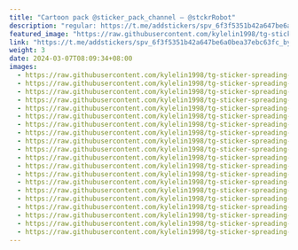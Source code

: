 ```yaml
---
title: "Cartoon pack @sticker_pack_channel — @stckrRobot"
description: "regular: https://t.me/addstickers/spv_6f3f5351b42a647be6a0bea37ebc63fc_by_stckrRobot"
featured_image: "https://raw.githubusercontent.com/kylelin1998/tg-sticker-spreading-worldwide-images/main/img/33fffa96-50cc-46df-a90a-69731a137a50.jpg"
link: "https://t.me/addstickers/spv_6f3f5351b42a647be6a0bea37ebc63fc_by_stckrRobot"
weight: 3
date: 2024-03-07T08:09:34+08:00
images:
  - https://raw.githubusercontent.com/kylelin1998/tg-sticker-spreading-worldwide-images/main/img/33fffa96-50cc-46df-a90a-69731a137a50.jpg
  - https://raw.githubusercontent.com/kylelin1998/tg-sticker-spreading-worldwide-images/main/img/2c63707e-e51b-4638-93bc-2127311e4f8d.jpg
  - https://raw.githubusercontent.com/kylelin1998/tg-sticker-spreading-worldwide-images/main/img/9cb35827-e9a2-40e6-972c-b431bc446bd6.jpg
  - https://raw.githubusercontent.com/kylelin1998/tg-sticker-spreading-worldwide-images/main/img/5ecd3c19-9a6f-4a52-ade2-961e8407ceab.jpg
  - https://raw.githubusercontent.com/kylelin1998/tg-sticker-spreading-worldwide-images/main/img/155fe2be-800c-4e7d-8aa4-c9326512ac56.jpg
  - https://raw.githubusercontent.com/kylelin1998/tg-sticker-spreading-worldwide-images/main/img/2794a410-3634-4c89-b3a6-9ffe8b7cb643.jpg
  - https://raw.githubusercontent.com/kylelin1998/tg-sticker-spreading-worldwide-images/main/img/894b29a6-776b-4597-af5e-24b495298911.jpg
  - https://raw.githubusercontent.com/kylelin1998/tg-sticker-spreading-worldwide-images/main/img/19c22fc6-9545-4376-b324-239e1db3dda6.jpg
  - https://raw.githubusercontent.com/kylelin1998/tg-sticker-spreading-worldwide-images/main/img/e901d44b-7260-43c6-a3a0-b3725328aba1.jpg
  - https://raw.githubusercontent.com/kylelin1998/tg-sticker-spreading-worldwide-images/main/img/3b9b8f1f-8c1f-4ce6-9cbc-945996f8eded.jpg
  - https://raw.githubusercontent.com/kylelin1998/tg-sticker-spreading-worldwide-images/main/img/f6950cae-e015-4f25-9520-9bc4524b586d.jpg
  - https://raw.githubusercontent.com/kylelin1998/tg-sticker-spreading-worldwide-images/main/img/2f7da493-4ee5-4994-8c38-75fba0e8ffde.jpg
  - https://raw.githubusercontent.com/kylelin1998/tg-sticker-spreading-worldwide-images/main/img/61653bc5-3e5b-4241-b0c1-97024355768b.jpg
  - https://raw.githubusercontent.com/kylelin1998/tg-sticker-spreading-worldwide-images/main/img/0146d0a6-a6b6-4587-a0bd-0538c669085c.jpg
  - https://raw.githubusercontent.com/kylelin1998/tg-sticker-spreading-worldwide-images/main/img/1b9abf61-3d26-455f-9f22-7a7675dea63a.jpg
  - https://raw.githubusercontent.com/kylelin1998/tg-sticker-spreading-worldwide-images/main/img/2578a3a0-79d9-470a-9c19-166822e367c1.jpg
  - https://raw.githubusercontent.com/kylelin1998/tg-sticker-spreading-worldwide-images/main/img/0bfe0487-3e18-4616-8c7d-6cbcd91a1569.jpg
  - https://raw.githubusercontent.com/kylelin1998/tg-sticker-spreading-worldwide-images/main/img/bda9f4e7-45f0-4f8a-99a9-94b40b8a742e.jpg
  - https://raw.githubusercontent.com/kylelin1998/tg-sticker-spreading-worldwide-images/main/img/39593aac-58d9-4e4a-8318-68aaae539206.jpg
  - https://raw.githubusercontent.com/kylelin1998/tg-sticker-spreading-worldwide-images/main/img/9a8b65e3-8192-4a12-a5e2-4e6c5d3b106e.jpg
---
```

